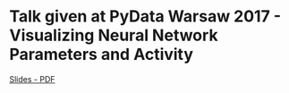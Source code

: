 # Talk given at PyData Warsaw 2017 - Visualizing Neural Network Parameters and Activity

[Slides - PDF](https://github.com/JustinShenk/pydata/raw/master/vis_warsaw.pdf)

